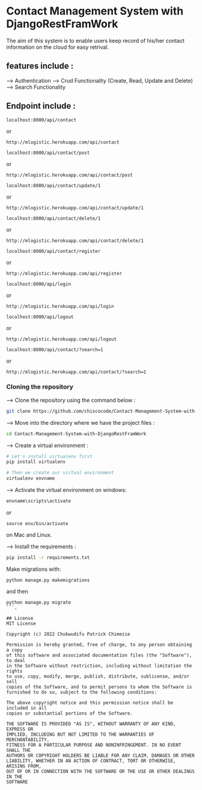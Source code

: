 # Contact Management System with DjangoRestFramWork
The aim of this system is to enable users keep record of his/her contact information on the cloud for easy retrival.


## features include :
--> Authentication
--> Crud Functionality (Create, Read, Update and Delete)
--> Search Functionality

## Endpoint include :
```
localhost:8000/api/contact
```
or

```
http://mlogistic.herokuapp.com/api/contact
```

```
localhost:8000/api/contact/post
```

or

```
http://mlogistic.herokuapp.com/api/contact/post
```

```
localhost:8000/api/contact/update/1
```

or

```
http://mlogistic.herokuapp.com/api/contact/update/1
```


```
localhost:8000/api/contact/delete/1
```

or

```
http://mlogistic.herokuapp.com/api/contact/delete/1
```

```
localhost:8000/api/contact/register
```

or

```
http://mlogistic.herokuapp.com/api/register
```

```
localhost:8000/api/login
```

or

```
http://mlogistic.herokuapp.com/api/login
```

```
localhost:8000/api/logout
```

or

```
http://mlogistic.herokuapp.com/api/logout
```

```
localhost:8000/api/contact/?search=1
```

or

```
http://mlogistic.herokuapp.com/api/contact/?search=1
```


### Cloning the repository

--> Clone the repository using the command below :
```bash
git clone https://github.com/chiscocode/Contact-Management-System-with-DjangoRestFramWork.git

```

--> Move into the directory where we have the project files : 
```bash
cd Contact-Management-System-with-DjangoRestFramWork

```

--> Create a virtual environment :
```bash
# Let's install virtualenv first
pip install virtualenv

# Then we create our virtual environment
virtualenv envname

```

--> Activate the virtual environment on windows:
```bash
envname\scripts\activate

```
or 
```
source env/bin/activate
```
 on Mac and Linux.


--> Install the requirements :
```bash
pip install -r requirements.txt

```

Make migrations with: 
```
python manage.py makemigrations
``` 
and then
 ```
python manage.py migrate
```.

## License
MIT License

Copyright (c) 2022 Chukwudifu Patrick Chimezie

Permission is hereby granted, free of charge, to any person obtaining a copy
of this software and associated documentation files (the "Software"), to deal
in the Software without restriction, including without limitation the rights
to use, copy, modify, merge, publish, distribute, sublicense, and/or sell
copies of the Software, and to permit persons to whom the Software is
furnished to do so, subject to the following conditions:

The above copyright notice and this permission notice shall be included in all
copies or substantial portions of the Software.

THE SOFTWARE IS PROVIDED "AS IS", WITHOUT WARRANTY OF ANY KIND, EXPRESS OR
IMPLIED, INCLUDING BUT NOT LIMITED TO THE WARRANTIES OF MERCHANTABILITY,
FITNESS FOR A PARTICULAR PURPOSE AND NONINFRINGEMENT. IN NO EVENT SHALL THE
AUTHORS OR COPYRIGHT HOLDERS BE LIABLE FOR ANY CLAIM, DAMAGES OR OTHER
LIABILITY, WHETHER IN AN ACTION OF CONTRACT, TORT OR OTHERWISE, ARISING FROM,
OUT OF OR IN CONNECTION WITH THE SOFTWARE OR THE USE OR OTHER DEALINGS IN THE
SOFTWARE